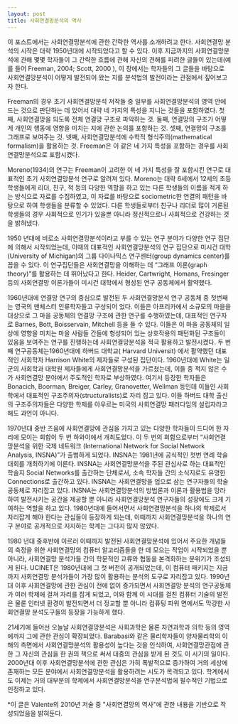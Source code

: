 ```yaml
---
layout: post
title: 사회연결망분석의 역사
---
```


이 포스트에서는 사회연결망분석에 관한 간략한 역사를 소개하려고 한다. 사회연결망 분석의 시작은 대략 1950년대에 시작되었다고 할 수 있다. 이후 지금까지의 사회연결망분석에 관해 몇몇 학자들이 그 간략한 흐름에 관해 자신의 견해를 피려한 글들이 있는데(예를 들어 Freeman, 2004; Scott, 2000 ), 이 장에서는 학자들의 그 글들을 바탕으로 사회연결망분석이  어떻게 발전되어 왔는 지를 분석법의 발전이라는 관점에서 짚어보고자 한다.

Freeman의 경우 초기 사회연결망분석 저작들 중 일부를 사회연결망분석의 영역 안에 드는 것으로 판단하는 데 있어서 대략 네 가지의 특성을 지니는 것들을 포함하였다. 첫째, 사회연결망을 되도록 전체 연결망 구조로 파악하는 것. 둘째, 연결망의 구조가 어떻게 개인의 행동에 영향을 미치는 지에 관한 논의를 포함하는 것. 셋째, 연결망의 구조를 그래프로 보여주는 것. 넷째, 사회연결망분석에 수학적 형식주의(mathematical formalism)을 활용하는 것. Freeman은 이 같은 네 가지 특성을 포함하는 경우를 사회연결망분석으로 포함시켰다.

Moreno(1934)의 연구는 Freeman이 고려한 이 네 가지 특성을 잘 포함시킨 연구로 대표적인 초기 사회연결망분석 연구로 알려져 있다. Moreno는 대략 6세에서 12세의 초등학생들에게 리더, 친구, 적 등의 다양한 역할을 하고 있는 다른 학생들의 이름을 적게 하는 방식으로 자료를 수집하였고, 이 자료를 바탕으로 sociometric한 연결의 패턴을 바탕으로 하여 학생들을 분류할 수 있었다. 다른 학생들로부터 친구나 리더로 많이 거론된 학생들의 경우 사회적으로 인기가 있을뿐 아니라 정신적으로나 사회적으로 건강하는 것을 밝혀냈다.

1950 년대에 비로소 사회연결망분석이라고 부를 수 있는 연구 분야가 다양한 연구 집단에 의해서 시작되었는데, 이때의 대표적인 사회연결망분석의 연구 집단으로 미시건 대학(University of Michigan)의 그룹 다이나믹스 연구센터(group dynamics center)를 꼽을 수 있다. 이 연구집단들은 사회연결망을 이해하는 데 “그래프 이론(graph theory)”를 활용하는 데 뛰어났다고 한다. Heider, Cartwright, Homans, Fresinger 등의 사회연결망 이론가들이 미시건 대학에서 형성된 연구 공동체에서 활약했다.

1960년대에 연결망 연구의 중심으로 발전된 두 사회연결망분석 연구 공동체 중 첫번째는 영국의 맨체스터 인류학자들고 구성되어 었다. 이들은 아프리카에서 소규모의 마을을 대상으로 그 마을 공동체의 연결망 구조에 관한 연구를 수행하였는데, 대표적인 연구자로 Barnes, Bott, Boisservain, Mitchell 등을 들 수 있다. 이들은 이 마을 공동체의 일상에 영향을 미치는 마을 사람들 간들에 형성되어 있는 상호작용의 패턴화된 구조들이 있음을 보여주는 연구를 진행하는데 사회연결망분석을 적극 활용하고 발전시켰다. 두 번째 연구공동체는1960년대에 하버드 대학교( Harvard Universit) 에서 활약했던 대표적인 사회학자 Harrison White의 제자들로 구성된 집단이다. 1960년대에 White는 일군의 사회학과 대학원 제자들에게 사회연결망분석을 가르쳤는데, 이들 중 적지 않은 수가 사회연결망 분야에서 주도적인 학자로 부상하였다. 여기서 등장한 학자들은 Bonacich, Boorman, Breiger, Carley, Granovetter, Wellman 등인데 이들인 사회학에서 대표적인 구조주의자(structuralists)로 자리 잡고 있다. 이들 하버드 대학 출신의 구조주의자들은 다양한 학제를 아우르는 미국의 사회연결망 패러다임의 설립자라고 해도 과언이 아니다.

1970년대 중반 즈음에 사회연결망에 관심을 가지고 있는 다양한 학자들이 드디어 한 자리에 모이는 회합이 두 번 하와이에서 개최도었다. 이 두 번의 회합으로부터 “사회연결망분석을 위한 국제 네트워크 (International Network for Social Network Analysis, INSNA)”가 출범하게 되었다. INSNA는 1981년에 공식적인 첫번 연례 학술대회를 개최하기에 이른다. INSNA는 사회연결망분석을 주된 관심사로 하는 대표적인 학술지 Social Networks를 출간하는 단체로서, 소속 학자들 간의 소식지로도 유명한 Connections로 출간하고 있다. INSNA는 사회연결망을 업으로 삼는 연구자들의 학술 공동체로 자리잡고 있다. INSNA는 사회연결망분석의 방법론과 이론과 활용법을 망라하여 발전시키는 공간을 제공할 뿐 아니라 사회연결망분석 연구자들의 성장에도 크게 기여하는 역할을 하고 있다. 1980년대에 들어서면서 사회연결망분석을 하나의 학제로서 자리잡게 해야 한다는 관심들이 등장하게 되는데, 이때까지 사회연결망분석을 하나의 연구 분야로 공개적으로 지지하는 학계는 그다지 많지 않았다.

1980 년대 중후반에 이르러 이때까지 발전된 사회연결망분석에 있어서 주요한 개념들의 측정을 위한 사회연결망의 컴퓨터 알고리즘들을 한 데 모으는 작업이 시작되었을 뿐 아니라, 사회연결망 분석가들 간의 학문적인 교류와 협동을 본격화하는 분위기가 조성되게 된다. UCINET은 1980년대에 그 첫 버전이 공개되었는데, 이 컴퓨터 패키지는 지금까지 사회연결망 분석가들이 가장 많이 활용하는 분석의 도구로 자리잡고 있다. 1990년대 이후 사회연결망에 관한 관심이 전에 없이 증가되면서 사회연결망 분석의 연구공동체가 여러 학제에 걸쳐 자리를 잡게 되었고, 이와 함께 이 시대를 걸친 컴퓨터 기술의 발전은 물론 인터넷 환경이 발전되면서 더 정교할 뿐 아니라 컴퓨팅 파워 면에서도 막강한 사회연결망 분석도구들의 등장을 가능하게 했다.

21세기에 들어선 오늘날 사회연결망분석은 사회과학은 물론 자연과학과 의학 등의 영역에까지 그에 관한 관심이 확장되었다. Barabasi와 같은 물리학자들이 양자물리학의 이해의 측면에서 사회연결망분석의 활용성이 높다는 것을 인식하여, 사회연결망관점에 관한 그 자신의 관심을 한 권의 책으로 써서 대중의 관심을 받게 된 것도 이 시기의 일이다. 2000년대 이후 사회연결망분석에 관한 관심은 가히 폭발적으로 증가하여 거의 세상에 존재하는 모든 분야에서 사회연결망분석을 활용하려는 시도가 목격되고 있다. 학계에서도 이제는 거의 대부분의 학제에서 사회연결망분석을 연구분석법에 필수적인 기법으로 인정하고 있다.


*이 글은 Valente의 2010년 저술 중 "사회연결망의 역사"에 관한 내용을 기반으로 작성되었음을 밝혀둔다.

